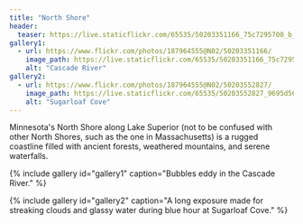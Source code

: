 ```yaml
---
title: "North Shore"
header:
  teaser: https://live.staticflickr.com/65535/50203351166_75c7295700_b_d.jpg 
gallery1:
  - url: https://www.flickr.com/photos/187964555@N02/50203351166/ 
    image_path: https://live.staticflickr.com/65535/50203351166_75c7295700_b_d.jpg
    alt: "Cascade River"
gallery2:
  - url: https://www.flickr.com/photos/187964555@N02/50203552827/
    image_path: https://live.staticflickr.com/65535/50203552827_9695d5625c_b_d.jpg
    alt: "Sugarloaf Cove"
---
```


Minnesota's North Shore along Lake Superior (not to be confused with other North Shores, such as the one in Massachusetts) is a rugged coastline filled with ancient forests, weathered mountains, and serene waterfalls. 

{% include gallery id="gallery1" caption="Bubbles eddy in the Cascade River." %}

{% include gallery id="gallery2" caption="A long exposure made for streaking clouds and glassy water during blue hour at Sugarloaf Cove." %}
